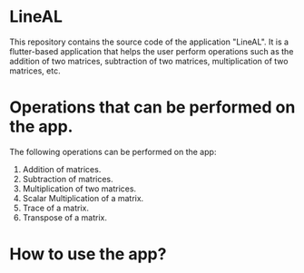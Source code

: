 # LineAL

This repository contains the source code of the application "LineAL". It is a flutter-based application that helps the user perform operations such as the addition of two matrices, subtraction of two matrices, multiplication of two matrices, etc.

# Operations that can be performed on the app.
The following operations can be performed on the app:
1. Addition of matrices.
2. Subtraction of matrices.
3. Multiplication of two matrices.
4. Scalar Multiplication of a matrix.
5. Trace of a matrix.
6. Transpose of a matrix.

# How to use the app?
